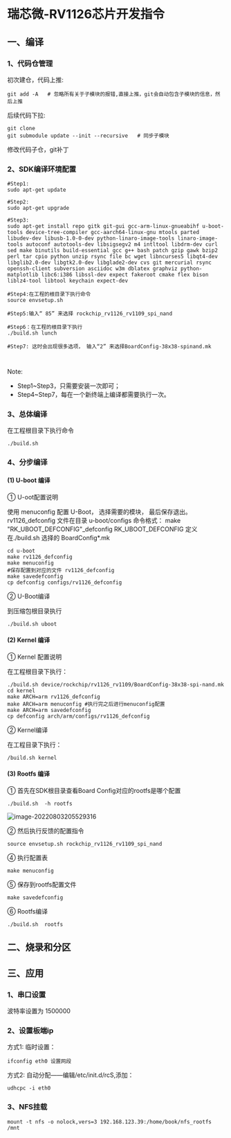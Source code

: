

# 瑞芯微-RV1126芯片开发指令

## 一、编译

### 1、代码仓管理

初次建仓，代码上推:

```shell
git add -A   # 忽略所有关于子模块的报错,直接上推，git会自动包含子模块的信息，然后上推
```

后续代码下拉:

```shell
git clone
git submodule update --init --recursive   # 同步子模块
```

修改代码子仓，git补丁





### 2、SDK编译环境配置

```shell
#Step1:
sudo apt-get update

#Step2:
sudo apt-get upgrade

#Step3:
sudo apt-get install repo gitk git-gui gcc-arm-linux-gnueabihf u-boot-tools device-tree-compiler gcc-aarch64-linux-gnu mtools parted libudev-dev libusb-1.0-0-dev python-linaro-image-tools linaro-image-tools autoconf autotools-dev libsigsegv2 m4 intltool libdrm-dev curl sed make binutils build-essential gcc g++ bash patch gzip gawk bzip2 perl tar cpio python unzip rsync file bc wget libncurses5 libqt4-dev libglib2.0-dev libgtk2.0-dev libglade2-dev cvs git mercurial rsync openssh-client subversion asciidoc w3m dblatex graphviz python-matplotlib libc6:i386 libssl-dev expect fakeroot cmake flex bison liblz4-tool libtool keychain expect-dev

#Step4:在工程的根目录下执行命令
source envsetup.sh

#Step5:输入“ 85” 来选择 rockchip_rv1126_rv1109_spi_nand

#Step6：在工程的根目录下执行
./build.sh lunch

#Step7: 这时会出现很多选项， 输入“2” 来选择BoardConfig-38x38-spinand.mk



```

Note:

- Step1~Step3，只需要安装一次即可；
- Step4~Step7，每在一个新终端上编译都需要执行一次。  

### 3、总体编译

在工程根目录下执行命令

```shell
./build.sh
```

### 4、分步编译

#### (1) U-boot 编译

① U-oot配置说明

使用 menuconfig 配置 U-Boot， 选择需要的模块， 最后保存退出。 
rv1126_defconfig 文件在目录 u-boot/configs 
命令格式： make "RK_UBOOT_DEFCONFIG"_defconfig 
RK_UBOOT_DEFCONFIG 定义在./build.sh 选择的 BoardConfig*.mk  

```shell
cd u-boot
make rv1126_defconfig
make menuconfig
#保存配置到对应的文件 rv1126_defconfig
make savedefconfig
cp defconfig configs/rv1126_defconfig
```

② U-Boot编译

到压缩包根目录执行  

```shell
./build.sh uboot
```

#### (2) Kernel 编译

① Kernel 配置说明  

在工程根目录下执行：

```shell
./build.sh device/rockchip/rv1126_rv1109/BoardConfig-38x38-spi-nand.mk
cd kernel
make ARCH=arm rv1126_defconfig
make ARCH=arm menuconfig #执行完之后进行menuconfig配置
make ARCH=arm savedefconfig
cp defconfig arch/arm/configs/rv1126_defconfig
```

② Kernel编译

在工程目录下执行：

```shell
/build.sh kernel
```

#### (3) Rootfs 编译

① 首先在SDK根目录查看Board Config对应的rootfs是哪个配置

```shell
./build.sh  -h rootfs
```

 ![image-20220803205529316](https://pic-1304959529.cos.ap-guangzhou.myqcloud.com/DB/image-20220803205529316.png)

② 然后执行反馈的配置指令

```shell
source envsetup.sh rockchip_rv1126_rv1109_spi_nand
```

④ 执行配置表

```shell
make menuconfig 
```

⑤ 保存到rootfs配置文件

```shell
make savedefconfig
```

⑥ Rootfs编译

```shell
./build.sh  rootfs
```





## 二、烧录和分区





## 三、应用

### 1、串口设置

波特率设置为 1500000



### 2、设置板端ip

方式1: 临时设置：

```shell
ifconfig eth0 设置网段
```

方式2: 自动分配——编辑/etc/init.d/rcS,添加：

```shell
udhcpc -i eth0
```

### 3、NFS挂载

```shell
mount -t nfs -o nolock,vers=3 192.168.123.39:/home/book/nfs_rootfs /mnt
```









